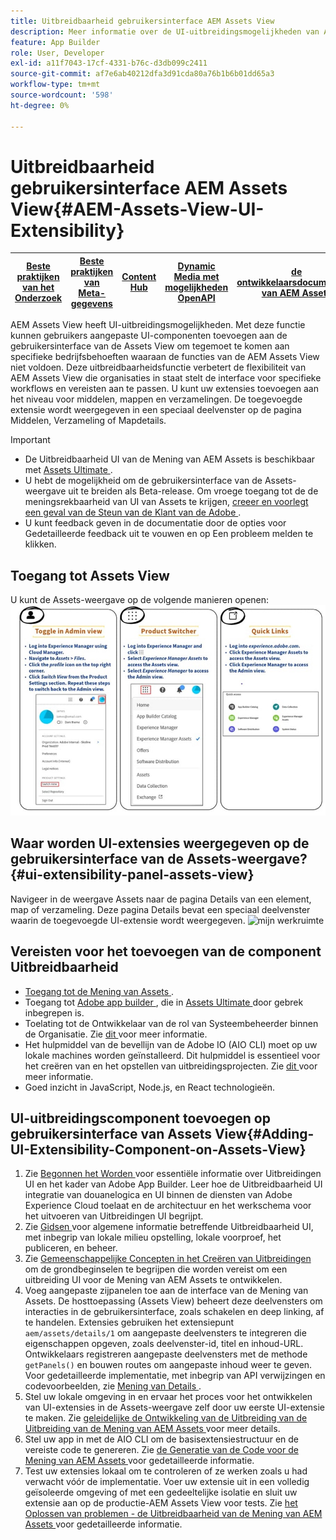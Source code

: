 ```yaml
---
title: Uitbreidbaarheid gebruikersinterface AEM Assets View
description: Meer informatie over de UI-uitbreidingsmogelijkheden van AEM Assets View. Met de gebruikersinterface van de AEM Assets View kunt u aangepaste UI-componenten toevoegen om aan specifieke bedrijfsbehoeften te voldoen.
feature: App Builder
role: User, Developer
exl-id: a11f7043-17cf-4331-b76c-d3db099c2411
source-git-commit: af7e6ab40212dfa3d91cda80a76b1b6b01dd65a3
workflow-type: tm+mt
source-wordcount: '598'
ht-degree: 0%

---
```


# Uitbreidbaarheid gebruikersinterface AEM Assets View{#AEM-Assets-View-UI-Extensibility}

| [ Beste praktijken van het Onderzoek ](/help/assets/search-best-practices.md) | [ Beste praktijken van Meta-gegevens ](/help/assets/metadata-best-practices.md) | [ Content Hub ](/help/assets/product-overview.md) | [ Dynamic Media met mogelijkheden OpenAPI ](/help/assets/dynamic-media-open-apis-overview.md) | [ de ontwikkelaarsdocumentatie van AEM Assets ](https://developer.adobe.com/experience-cloud/experience-manager-apis/) |
| ------------- | --------------------------- |---------|----|-----|

AEM Assets View heeft UI-uitbreidingsmogelijkheden. Met deze functie kunnen gebruikers aangepaste UI-componenten toevoegen aan de gebruikersinterface van de Assets View om tegemoet te komen aan specifieke bedrijfsbehoeften waaraan de functies van de AEM Assets View niet voldoen. Deze uitbreidbaarheidsfunctie verbetert de flexibiliteit van AEM Assets View die organisaties in staat stelt de interface voor specifieke workflows en vereisten aan te passen.
U kunt uw extensies toevoegen aan het niveau voor middelen, mappen en verzamelingen. De toegevoegde extensie wordt weergegeven in een speciaal deelvenster op de pagina Middelen, Verzameling of Mapdetails.

>[!IMPORTANT]
>
> * De Uitbreidbaarheid UI van de Mening van AEM Assets is beschikbaar met [ Assets Ultimate ](/help/assets/assets-ultimate-overview.md).
> * U hebt de mogelijkheid om de gebruikersinterface van de Assets-weergave uit te breiden als Beta-release. Om vroege toegang tot de de meningsrekbaarheid van UI van Assets te krijgen, [ creeer en voorlegt een geval van de Steun van de Klant van de Adobe ](https://helpx.adobe.com/enterprise/using/support-for-experience-cloud.html).
> * U kunt feedback geven in de documentatie door de opties voor Gedetailleerde feedback uit te vouwen en op Een probleem melden te klikken.

## <a id="1"></a> Toegang tot Assets View

U kunt de Assets-weergave op de volgende manieren openen:
![ toegang-activa-mening-ui ](/help/assets/assets/access-assets-view.jpg)

## Waar worden UI-extensies weergegeven op de gebruikersinterface van de Assets-weergave? {#ui-extensibility-panel-assets-view}

Navigeer in de weergave Assets naar de pagina Details van een element, map of verzameling. Deze pagina Details bevat een speciaal deelvenster waarin de toegevoegde UI-extensie wordt weergegeven.
![ mijn werkruimte ](/help/assets/assets/my-workspace-assets-view3.png)


## Vereisten voor het toevoegen van de component Uitbreidbaarheid

* [ Toegang tot de Mening van Assets ](#1).
* Toegang tot [ Adobe app builder ](https://developer.adobe.com/app-builder/docs/overview/), die in [ Assets Ultimate ](/help/assets/assets-ultimate-overview.md) door gebrek inbegrepen is.
* Toelating tot de Ontwikkelaar van de rol van Systeembeheerder binnen de Organisatie. Zie [ dit ](https://developer.adobe.com/uix/docs/guides/get-access/) voor meer informatie.
* Het hulpmiddel van de bevellijn van de Adobe IO (AIO CLI) moet op uw lokale machines worden geïnstalleerd. Dit hulpmiddel is essentieel voor het creëren van en het opstellen van uitbreidingsprojecten. Zie [ dit ](https://developer.adobe.com/app-builder/docs/getting_started/#local-environment-set-up) voor meer informatie.
* Goed inzicht in JavaScript, Node.js, en React technologieën.

## UI-uitbreidingscomponent toevoegen op gebruikersinterface van Assets View{#Adding-UI-Extensibility-Component-on-Assets-View}

1. Zie [ Begonnen het Worden ](https://developer.adobe.com/uix/docs/getting-started/) voor essentiële informatie over Uitbreidingen UI en het kader van Adobe App Builder. Leer hoe de Uitbreidbaarheid UI integratie van douanelogica en UI binnen de diensten van Adobe Experience Cloud toelaat en de architectuur en het werkschema voor het uitvoeren van Uitbreidingen UI begrijpt.
1. Zie [ Gidsen ](https://developer.adobe.com/uix/docs/guides/) voor algemene informatie betreffende Uitbreidbaarheid UI, met inbegrip van lokale milieu opstelling, lokale voorproef, het publiceren, en beheer.
1. Zie [ Gemeenschappelijke Concepten in het Creëren van Uitbreidingen ](https://developer.adobe.com/uix/docs/services/aem-assets-view/api/commons/) om de grondbeginselen te begrijpen die worden vereist om een uitbreiding UI voor de Mening van AEM Assets te ontwikkelen.
1. Voeg aangepaste zijpanelen toe aan de interface van de Mening van Assets. De hosttoepassing (Assets View) beheert deze deelvensters om interacties in de gebruikersinterface, zoals schakelen en deep linking, af te handelen. Extensies gebruiken het extensiepunt `aem/assets/details/1` om aangepaste deelvensters te integreren die eigenschappen opgeven, zoals deelvenster-id, titel en inhoud-URL. Ontwikkelaars registreren aangepaste deelvensters met de methode `getPanels()` en bouwen routes om aangepaste inhoud weer te geven. Voor gedetailleerde implementatie, met inbegrip van API verwijzingen en codevoorbeelden, zie [ Mening van Details ](https://developer.adobe.com/uix/docs/services/aem-assets-view/api/details-view/).
1. Stel uw lokale omgeving in en ervaar het proces voor het ontwikkelen van UI-extensies in de Assets-weergave zelf door uw eerste UI-extensie te maken. Zie [ geleidelijke de Ontwikkeling van de Uitbreiding van de Uitbreiding van de Mening van AEM Assets ](https://developer.adobe.com/uix/docs/services/aem-assets-view/extension-development/) voor meer details.
1. Stel uw app in met de AIO CLI om de basisextensiestructuur en de vereiste code te genereren. Zie [ de Generatie van de Code voor de Mening van AEM Assets ](https://developer.adobe.com/uix/docs/services/aem-assets-view/code-generation/) voor gedetailleerde informatie.
1. Test uw extensies lokaal om te controleren of ze werken zoals u had verwacht vóór de implementatie. Voer uw extensie uit in een volledig geïsoleerde omgeving of met een gedeeltelijke isolatie en sluit uw extensie aan op de productie-AEM Assets View voor tests. Zie [ het Oplossen van problemen - de Uitbreidbaarheid van de Mening van AEM Assets ](https://developer.adobe.com/uix/docs/services/aem-assets-view/debug/) voor gedetailleerde informatie.
